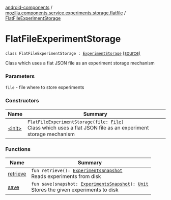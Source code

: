 [android-components](../../index.md) / [mozilla.components.service.experiments.storage.flatfile](../index.md) / [FlatFileExperimentStorage](./index.md)

# FlatFileExperimentStorage

`class FlatFileExperimentStorage : `[`ExperimentStorage`](../../mozilla.components.service.experiments/-experiment-storage/index.md) [(source)](https://github.com/mozilla-mobile/android-components/blob/master/components/service/experiments/src/main/java/mozilla/components/service/experiments/storage/flatfile/FlatFileExperimentStorage.kt#L20)

Class which uses a flat JSON file as an experiment storage mechanism

### Parameters

`file` - file where to store experiments

### Constructors

| Name | Summary |
|---|---|
| [&lt;init&gt;](-init-.md) | `FlatFileExperimentStorage(file: `[`File`](https://developer.android.com/reference/java/io/File.html)`)`<br>Class which uses a flat JSON file as an experiment storage mechanism |

### Functions

| Name | Summary |
|---|---|
| [retrieve](retrieve.md) | `fun retrieve(): `[`ExperimentsSnapshot`](../../mozilla.components.service.experiments/-experiments-snapshot/index.md)<br>Reads experiments from disk |
| [save](save.md) | `fun save(snapshot: `[`ExperimentsSnapshot`](../../mozilla.components.service.experiments/-experiments-snapshot/index.md)`): `[`Unit`](https://kotlinlang.org/api/latest/jvm/stdlib/kotlin/-unit/index.html)<br>Stores the given experiments to disk |
